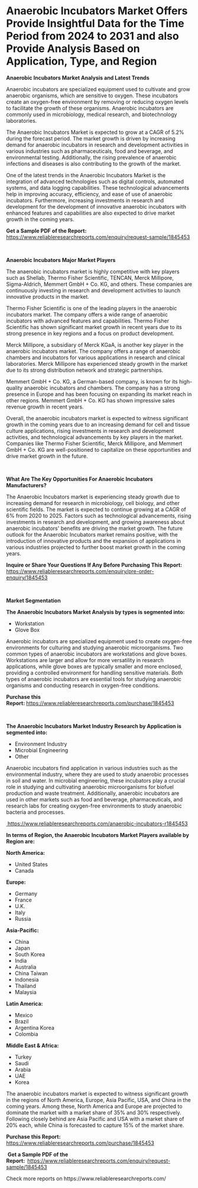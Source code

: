 <p><h1>Anaerobic Incubators Market Offers Provide Insightful Data for the Time Period from 2024 to 2031 and also Provide Analysis Based on Application, Type, and Region</h1></p><p><strong>Anaerobic Incubators Market Analysis and Latest Trends</strong></p>
<p><p>Anaerobic incubators are specialized equipment used to cultivate and grow anaerobic organisms, which are sensitive to oxygen. These incubators create an oxygen-free environment by removing or reducing oxygen levels to facilitate the growth of these organisms. Anaerobic incubators are commonly used in microbiology, medical research, and biotechnology laboratories.</p><p>The Anaerobic Incubators Market is expected to grow at a CAGR of 5.2% during the forecast period. The market growth is driven by increasing demand for anaerobic incubators in research and development activities in various industries such as pharmaceuticals, food and beverage, and environmental testing. Additionally, the rising prevalence of anaerobic infections and diseases is also contributing to the growth of the market.</p><p>One of the latest trends in the Anaerobic Incubators Market is the integration of advanced technologies such as digital controls, automated systems, and data logging capabilities. These technological advancements help in improving accuracy, efficiency, and ease of use of anaerobic incubators. Furthermore, increasing investments in research and development for the development of innovative anaerobic incubators with enhanced features and capabilities are also expected to drive market growth in the coming years.</p></p>
<p><strong>Get a Sample PDF of the Report:&nbsp;</strong> <a href="https://www.reliableresearchreports.com/enquiry/request-sample/1845453">https://www.reliableresearchreports.com/enquiry/request-sample/1845453</a></p>
<p>&nbsp;</p>
<p><strong>Anaerobic Incubators Major Market Players</strong></p>
<p><p>The anaerobic incubators market is highly competitive with key players such as Shellab, Thermo Fisher Scientific, TENCAN, Merck Millipore, Sigma-Aldrich, Memmert GmbH + Co. KG, and others. These companies are continuously investing in research and development activities to launch innovative products in the market.</p><p>Thermo Fisher Scientific is one of the leading players in the anaerobic incubators market. The company offers a wide range of anaerobic incubators with advanced features and capabilities. Thermo Fisher Scientific has shown significant market growth in recent years due to its strong presence in key regions and a focus on product development.</p><p>Merck Millipore, a subsidiary of Merck KGaA, is another key player in the anaerobic incubators market. The company offers a range of anaerobic chambers and incubators for various applications in research and clinical laboratories. Merck Millipore has experienced steady growth in the market due to its strong distribution network and strategic partnerships.</p><p>Memmert GmbH + Co. KG, a German-based company, is known for its high-quality anaerobic incubators and chambers. The company has a strong presence in Europe and has been focusing on expanding its market reach in other regions. Memmert GmbH + Co. KG has shown impressive sales revenue growth in recent years.</p><p>Overall, the anaerobic incubators market is expected to witness significant growth in the coming years due to an increasing demand for cell and tissue culture applications, rising investments in research and development activities, and technological advancements by key players in the market. Companies like Thermo Fisher Scientific, Merck Millipore, and Memmert GmbH + Co. KG are well-positioned to capitalize on these opportunities and drive market growth in the future.</p></p>
<p>&nbsp;</p>
<p><strong>What Are The Key Opportunities For Anaerobic Incubators Manufacturers?</strong></p>
<p><p>The Anaerobic Incubators market is experiencing steady growth due to increasing demand for research in microbiology, cell biology, and other scientific fields. The market is expected to continue growing at a CAGR of 6% from 2020 to 2025. Factors such as technological advancements, rising investments in research and development, and growing awareness about anaerobic incubators' benefits are driving the market growth. The future outlook for the Anaerobic Incubators market remains positive, with the introduction of innovative products and the expansion of applications in various industries projected to further boost market growth in the coming years.</p></p>
<p><strong>Inquire or Share Your Questions If Any Before Purchasing This Report:</strong> <a href="https://www.reliableresearchreports.com/enquiry/pre-order-enquiry/1845453">https://www.reliableresearchreports.com/enquiry/pre-order-enquiry/1845453</a></p>
<p>&nbsp;</p>
<p><strong>Market Segmentation</strong></p>
<p><strong>The Anaerobic Incubators Market Analysis by types is segmented into:</strong></p>
<p><ul><li>Workstation</li><li>Glove Box</li></ul></p>
<p><p>Anaerobic incubators are specialized equipment used to create oxygen-free environments for culturing and studying anaerobic microorganisms. Two common types of anaerobic incubators are workstations and glove boxes. Workstations are larger and allow for more versatility in research applications, while glove boxes are typically smaller and more enclosed, providing a controlled environment for handling sensitive materials. Both types of anaerobic incubators are essential tools for studying anaerobic organisms and conducting research in oxygen-free conditions.</p></p>
<p><strong>Purchase this Report:&nbsp;</strong><a href="https://www.reliableresearchreports.com/purchase/1845453">https://www.reliableresearchreports.com/purchase/1845453</a></p>
<p>&nbsp;</p>
<p><strong>The Anaerobic Incubators Market Industry Research by Application is segmented into:</strong></p>
<p><ul><li>Environment Industry</li><li>Microbial Engineering</li><li>Other</li></ul></p>
<p><p>Anaerobic incubators find application in various industries such as the environmental industry, where they are used to study anaerobic processes in soil and water. In microbial engineering, these incubators play a crucial role in studying and cultivating anaerobic microorganisms for biofuel production and waste treatment. Additionally, anaerobic incubators are used in other markets such as food and beverage, pharmaceuticals, and research labs for creating oxygen-free environments to study anaerobic bacteria and processes.</p></p>
<p><a href="https://www.reliableresearchreports.com/anaerobic-incubators-r1845453">&nbsp;https://www.reliableresearchreports.com/anaerobic-incubators-r1845453</a></p>
<p><strong>In terms of Region, the Anaerobic Incubators Market Players available by Region are:</strong></p>
<p>
    <p> <strong> North America: </strong>
        <ul>
            <li>United States</li>
            <li>Canada</li>
        </ul>
        </p> 
    <p> <strong> Europe: </strong>
        <ul>
            <li>Germany</li>
            <li>France</li>
            <li>U.K.</li>
            <li>Italy</li>
            <li>Russia</li>
        </ul>
        </p> 
    <p> <strong> Asia-Pacific: </strong>
        <ul>
            <li>China</li>
            <li>Japan</li>
            <li>South Korea</li>
            <li>India</li>
            <li>Australia</li>
            <li>China Taiwan</li>
            <li>Indonesia</li>
            <li>Thailand</li>
            <li>Malaysia</li>
        </ul>
        </p> 
    <p> <strong> Latin America: </strong>
        <ul>
            <li>Mexico</li>
            <li>Brazil</li>
            <li>Argentina Korea</li>
            <li>Colombia</li>
        </ul>
        </p> 
    <p> <strong> Middle East & Africa: </strong>
        <ul>
            <li>Turkey</li>
            <li>Saudi</li>
            <li>Arabia</li>
            <li>UAE</li>
            <li>Korea</li>
        </ul>
    </p>
    </p>
<p><p>The anaerobic incubators market is expected to witness significant growth in the regions of North America, Europe, Asia Pacific, USA, and China in the coming years. Among these, North America and Europe are projected to dominate the market with a market share of 35% and 30% respectively. Following closely behind are Asia Pacific and USA with a market share of 20% each, while China is forecasted to capture 15% of the market share.</p></p>
<p><strong>Purchase this Report: </strong><a href="https://www.reliableresearchreports.com/purchase/1845453">https://www.reliableresearchreports.com/purchase/1845453</a></p>
<p>&nbsp;<strong>Get a Sample PDF of the Report:&nbsp;&nbsp;</strong><a href="https://www.reliableresearchreports.com/enquiry/request-sample/1845453">https://www.reliableresearchreports.com/enquiry/request-sample/1845453</a></p>
<p><strong></strong></p>
<p>Check more reports on https://www.reliableresearchreports.com/</p>